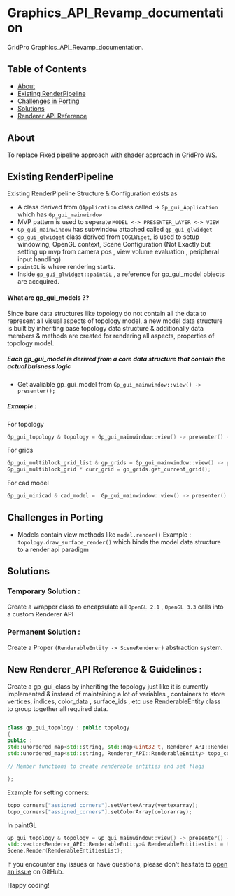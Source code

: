 # Graphics_API_Revamp_documentation

GridPro Graphics_API_Revamp_documentation.

## Table of Contents

- [About](#about)
- [Existing RenderPipeline](#existing-renderpipeline)
- [Challenges in Porting](#challenges-in-porting)
- [Solutions](#solutions)
- [Renderer API Reference](#renderer-api-reference)

## About

To replace Fixed pipeline approach with shader approach in GridPro WS. 

## Existing RenderPipeline

Existing RenderPipeline Structure & Configuration exists as
- A class derived from `QApplication` class called -> `Gp_gui_Application` which has `Gp_gui_mainwindow`
- MVP pattern is used to seperate `MODEL <-> PRESENTER_LAYER <-> VIEW` 
- `Gp_gui_mainwindow` has subwindow attached called `gp_gui_glwidget`
- `gp_gui_glwidget` class derived from `QOGLWiget`, is used to setup windowing, OpenGL context,
   Scene Configuration (Not Exactly but setting up mvp from camera pos , view volume evaluation , peripheral input handling) 
- `paintGL` is where rendering starts.
-  Inside `gp_gui_glwidget::paintGL` , a reference for gp_gui_model objects are accquired.
  
#### What are gp_gui_models ??
   Since bare data structures like topology do not contain all the data to represent all visual aspects of topology model,
   a new model data structure is built by inheriting base topology data structure & additionally data members & methods are created
   for rendering all aspects, properties of topology model.
   
##### Each gp_gui_model is derived from a core data structure that contain the actual buisness logic
-  Get avaliable gp_gui_model from `Gp_gui_mainwindow::view() -> presenter();`

##### Example :
   For topology
   ```cpp
   Gp_gui_topology & topology = Gp_gui_mainwindow::view() -> presenter() -> topology_model();
   ```
   For grids
   ```cpp
   Gp_gui_multiblock_grid_list & gp_grids = Gp_gui_mainwindow::view() -> presenter() -> grid_model()
   Gp_gui_multiblock_grid * curr_grid = gp_grids.get_current_grid();
   ```
   For cad model
   ```cpp
  Gp_gui_minicad & cad_model =  Gp_gui_mainwindow::view() -> presenter() -> cad_model()
  
   ```    


## Challenges in Porting
- Models contain view methods like `model.render()`
  Example : `topology.draw_surface_render()` which binds the model data structure to a render api paradigm 
## Solutions

### Temporary Solution : 
   Create a wrapper class to encapsulate all `OpenGL 2.1` , `OpenGL 3.3` calls into a custom Renderer API 

### Permanent Solution :
   Create a Proper `(RenderableEntity -> SceneRenderer)` abstraction system.
  
## New Renderer_API Reference & Guidelines :
   Create a gp_gui_class by inheriting the topology just like it is currently implemented & instead of maintaining a lot of variables , containers to store vertices, indices, color_data , surface_ids , etc 
   use RenderableEntity class to group together all required data. 
   
```cpp

class gp_gui_topology : public topology
{
public :
std::unordered_map<std::string, std::map<uint32_t, Renderer_API::RenderableEntity>> topo_surfaces,
std::unordered_map<std::string, Renderer_API::RenderableEntity> topo_corners, topo_edges;

// Member functions to create renderable entities and set flags

};

```
Example for setting corners:

```cpp
topo_corners["assigned_corners"].setVertexArray(vertexarray);
topo_corners["assigned_corners"].setColorArray(colorarray);
```

In paintGL 

```cpp
Gp_gui_topology & topology = Gp_gui_mainwindow::view() -> presenter() -> topology_model();
std::vector<Renderer_API::RenderableEntity>& RenderableEntitiesList = topology.getRenderableEntities(); 
Scene.Render(RenderableEntitiesList);
```


If you encounter any issues or have questions, please don't hesitate to [open an issue](https://github.com/srikargridpro/Graphics_API_documentation/issues) on GitHub.

Happy coding!
